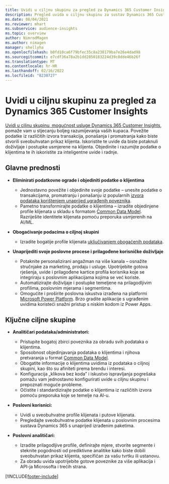 ```yaml
---
title: Uvidi u ciljnu skupinu za pregled za Dynamics 365 Customer Insights
description: Pregled uvida u ciljnu skupinu za sustav Dynamics 365 Customer Insights.
ms.date: 08/04/2021
ms.reviewer: mhart
ms.subservice: audience-insights
ms.topic: overview
author: NimrodMagen
ms.author: nimagen
manager: shellyha
ms.openlocfilehash: b0fd10ca6f79bfec35c8a238179ba7e26e4dad98
ms.sourcegitcommit: e7cdf36a78a2b1dd2850183224d39c8dde46b26f
ms.translationtype: MT
ms.contentlocale: hr-HR
ms.lasthandoff: 02/16/2022
ms.locfileid: "8230727"
---
```

# <a name="audience-insights-for-dynamics-365-customer-insights-overview"></a>Uvidi u ciljnu skupinu za pregled za Dynamics 365 Customer Insights

[Uvidi u ciljnu skupinu, mogućnost usluge Dynamics 365 Customer Insights](https://dynamics.microsoft.com/ai/customer-insights/audience-insights-capability/), pomaže vam u stjecanju boljeg razumijevanja vaših kupaca. Povežite podatke iz različitih izvora transakcija, ponašanja i promatranja kako biste stvorili sveobuhvatan prikaz klijenta. Iskoristite te uvide da biste potaknuli doživljaje i postupke usmjerene na klijenta. Objedinite i razumijte podatke o klijentima te ih iskoristite za inteligentne uvide i radnje.

## <a name="main-benefits"></a>Glavne prednosti 

- **Eliminirati podatkovne ograde i objediniti podatke o klijentima**

  - Jednostavno povežite i objedinite svoje podatke – unesite podatke o transakcijama, promatranju i ponašanju iz popularnih [izvora podataka korištenjem unaprijed ugrađenih poveznika](data-sources.md).
  - Pametno transformirajte podatke o klijentima – izradite objedinjene profile klijenata u skladu s formatom [Common Data Model](/common-data-model/). Razriješite identitete klijenata pomoću preporuka usmjerenih na AI/ML.

- **Obogaćivanje podacima o ciljnoj skupini**

  - Izradite bogatije profile klijenata [uključivanjem obogaćenih podataka](enrichment-hub.md).  

- **Unaprijediti svoje poslovne procese i prilagođene korisničke doživljaje**

  - Potaknite personalizirani angažman na više kanala – osnažite stručnjake za marketing, prodaju i usluge. Upotrijebite gotova rješenja, uvide i prilagođene kartice profila korisnika koje se integriraju s poslovnim aplikacijama kojima se već koriste.
  - Automatizirajte doživljaje i postupke temeljene na prilagodljivim profilima, poslovnim mjerama i segmentima.
  - Omogućite i proširite poslovna iskustva izrađena na platformi [Microsoft Power Platform](https://powerplatform.microsoft.com/). Brzo gradite aplikacije s ugrađenim uvidima koristeći snažni pristup s niskim kodom iz Power Apps.  

## <a name="key-audiences"></a>Ključne ciljne skupine

- **Analitičari podataka/administratori:**

  - Pristupite bogatoj zbirci poveznika za obradu svih podataka o klijentima.
  - Sposobnost objedinjavanja podataka o klijentima i njihova pretvaranja u format [Common Data Model](/common-data-model/).
  - Obogatite informacije o klijentima uvidima iz podataka o ciljnoj skupini, kao što su afiniteti prema brendu i interesi.
  - Konfiguracija „klikova bez koda” i iskustvo ispravljanja pogrešaka pomažu vam jednostavno konfigurirati uvide u ciljnu skupinu i prepoznati moguće probleme.
  - Očistite i standardizirajte podatke o klijentima iz različitih izvora pomoću preporuka koje se temelje na AI-u.  

- **Poslovni korisnici:**

  - Uvidi u sveobuhvatne profile klijenata i putove klijenata.
  - Pregledajte sveobuhvatne podatke klijenata u poslovnim procesima sustava Dynamics 365 s unaprijed izrađenim paketima.

- **Poslovni analitičari:**

  - Izradite prilagodljive profile, definirajte mjere, stvorite segmente i steknite pogodnosti od prediktivne analitike kako biste dobili sveobuhvatan prikaz klijenta, specifičan za vašu tvrtku ili ustanovu.  
  - Za obradu uvida upotrijebite gotove poveznike za više aplikacija i API-ja Microsofta i trećih strana.

[!INCLUDE[footer-include](../includes/footer-banner.md)]